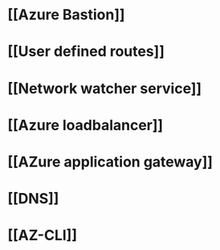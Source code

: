 # [[Azure Bastion]]

# [[User defined routes]]

# [[Network watcher service]]

# [[Azure loadbalancer]]

# [[AZure application gateway]]

# [[DNS]]

# [[AZ-CLI]]



